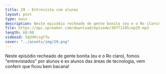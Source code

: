```yaml
---
title: 29 - Entrevista com alunos
layout: post
type: main
description: Neste episódio recheado de gente bonita (eu e o Ro claro), fomos "entrevistados" por alunos e ex alunos das áreas de tecnologia, vem conferir que ficou bem bacana!
file: https://api.spreaker.com/download/episode/39771145/ep29.mp3
length: 60:00
videoid: 5qUVHisgY7w
cover: "../assets/img/29.png"
---
```


Neste episódio recheado de gente bonita (eu e o Ro claro), fomos "entrevistados" por alunos e ex alunos das áreas de tecnologia, vem conferir que ficou bem bacana!